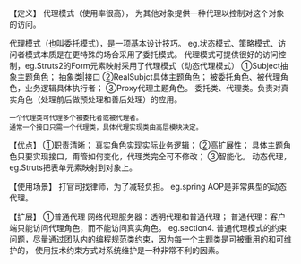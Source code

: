 【定义】
代理模式（使用率很高），
为其他对象提供一种代理以控制对这个对象的访问。

代理模式（也叫委托模式），是一项基本设计技巧。
eg.状态模式、策略模式、访问者模式本质是在更特殊的场合采用了委托模式。
代理模式可提供很好的访问控制，eg.Struts2的Form元素映射采用了代理模式（动态代理模式）
①Subject抽象主题角色；
    抽象类|接口
②RealSubjct具体主题角色；
    被委托角色、被代理角色，业务逻辑具体执行者；
③Proxy代理主题角色。
    委托类、代理类。负责对真实角色（处理前后做预处理和善后处理）的应用。

    一个代理类可代理多个被委托者或被代理者。
    通常一个接口只需一个代理类，具体代理实现类由高层模块决定。

【优点】
①职责清晰；
    真实角色实现实际业务逻辑；
②高扩展性；
    具体主题角色只要实现接口，甭管如何变化，代理类完全可不修改；
③智能化。
    动态代理，eg.Struts把表单元素映射到对象上。

【使用场景】
打官司找律师，为了减轻负担。
eg.spring AOP是非常典型的动态代理。

【扩展】
①普通代理
网络代理服务器：透明代理和普通代理；
普通代理：客户端只能访问代理角色，而不能访问真实角色。
eg.section4.
普通代理模式的约束问题，尽量通过团队内的编程规范类约束，因为每一个主题类是可被重用的和可维护的，
使用技术约束方式对系统维护是一种非常不利的因素。

